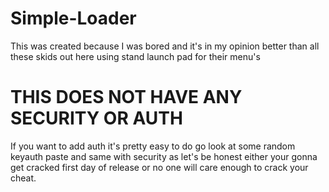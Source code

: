 # Simple-Loader
This was created because I was bored and it's in my opinion better than all these skids out here using stand launch pad for their menu's
# THIS DOES NOT HAVE ANY SECURITY OR AUTH
If you want to add auth it's pretty easy to do go look at some random keyauth paste and same with security as let's be honest either your gonna get cracked first day of release or no one will care enough to crack your cheat.
